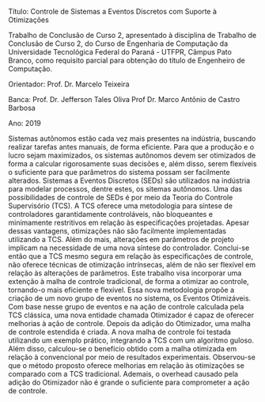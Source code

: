 Título: Controle de Sistemas a Eventos Discretos com Suporte à Otimizações

Trabalho de Conclusão de Curso 2, apresentado à disciplina de Trabalho de Conclusão de Curso 2, do Curso de Engenharia de Computação da Universidade Tecnológica Federal do Paraná - UTFPR, Câmpus Pato Branco, como requisito parcial para obtenção do título de Engenheiro de Computação.

Orientador: Prof. Dr. Marcelo Teixeira

Banca:
Prof. Dr. Jefferson Tales Oliva
Prof Dr. Marco Antônio de Castro Barbosa

Ano: 2019

Sistemas autônomos estão cada vez mais presentes na indústria, buscando realizar tarefas antes manuais, de forma eficiente. Para que a produção e o lucro sejam maximizados, os sistemas autônomos devem ser otimizados de forma a calcular rigorosamente suas decisões e, além disso, serem flexíveis o suficiente para que parâmetros do sistema possam ser facilmente alterados. Sistemas a Eventos Discretos (SEDs) são utilizados na indústria para modelar processos, dentre estes, os sitemas autônomos. Uma das possibilidades de controle de SEDs é por meio da Teoria do Controle Supervisório (TCS). A TCS oferece uma metodologia para síntese de controladores garantidamente controláveis, não bloqueantes e minimamente restritivos em relação às especificações projetadas. Apesar dessas vantagens, otimizações não são facilmente implementadas utilizando a TCS. Além do mais, alterações em parâmetros de projeto implicam na necessidade de uma nova síntese do controlador. Conclui-se então que a TCS mesmo segura em relação às especificações de controle, não oferece técnicas de otimização intrínsecas, além de não ser flexível em relação às alterações de parâmetros. Este trabalho visa incorporar uma extenção à malha de controle tradicional, de forma a otimizar ao controle, tornando-o mais eficiente e flexível. Essa nova metodologia propõe a criação de um novo grupo de eventos no sistema, os Eventos Otimizáveis. Com base nesse grupo de eventos e na ação de controle calculada pela TCS clássica, uma nova entidade chamada Otimizador é capaz de oferecer melhorias à ação de controle. Depois da adição do Otimizador, uma malha de controle estendida é criada. A nova malha de controle foi testada utilizando um exemplo prático, integrando a TCS com um algoritmo guloso. Além disso, calculou-se o benefício obtido com a malha otimizada em relação à convencional por meio de resultados experimentais. Observou-se que o método proposto oferece melhorias em relação às otimizações se comparado com a TCS tradicional. Ademais, o overhead causado pela adição do Otimizador não é grande o suficiente para comprometer a ação de controle.
